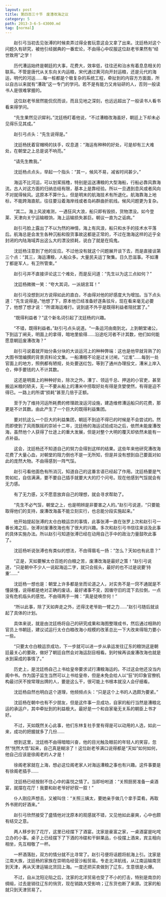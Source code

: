```yaml
---
layout: post
title: 第四百三十节　废漕改海之议
category: 5
path: 2013-3-6-5-43000.md
tag: [normal]
---
```


　　赵引弓当初去见张溥的时候卖弄过得全套玩意这会又拿了出来。沈廷杨对这个问题久有研究，被他引经据典的一番宏论，不由得心中叹服这位赵老爷果然有“经世致用”之学！

　　历代漕运始终是朝廷的大事，花费大，效率低，往往还和治水有着息息相关的联系。不管是唐代从关东向关内运粮，宋代通过黄河向开封运粮，还是元代的海运，明代的河运……每一桩都是个极复杂的系统工程，牵扯到的内容方方面面，所以自古以来就有“漕政”这一专门的学问。若不是有能力又肯钻研的人，否则一般读书人是很难掌握的。

　　这位赵老爷居然能侃侃而谈，而且见地之深刻，也远远超出了一般读书人看书看来得学问。

　　“先生果然见识犀利。”沈廷杨盯着他说，“不过漕粮改海虽好，朝廷上下却未必见得乐见其成。”

　　赵引弓点头：“先生说得是。”

　　沈廷杨抚着官帽椅的扶手，叹息道：“海运有种种的好处，可是却有三大难处，在朝堂之上总是说不响亮。”

　　“请先生教我。”

　　沈廷杨点点头，举起一个指头：“其一，候风不易，减省时间甚少。”

　　海运不比河运，可以划桨摇橹，特别是运送漕粮的大型海船，行船必靠风靠海流。古人对这方面的归纳总结有限，基本上是靠经验。所以一旦遇到息风或者风向不对就得候风。这原本不算什么，但是明末的航海技术有所退化。航海靠海上地标，不能跨海直航，往往要沿着海岸线或者岛屿群曲折航线。候风问题更为复杂。

　　“其二。海上风波难测，一遇狂风大浪，船只即有毁损，货物漂没。如今登莱、天津向关宁运输粮饷，海上运输损失甚巨。朝议一直为之诟病。”

　　赵引弓脸上露出了不以为然的神情，海上有风浪，船只和水手的技术水平落后。航海总是会发生各种沉船和毁货事故这都是正常的，不过在渤海这样的近乎全封闭的内陆海域弄出这么大的漂没损耗，说白了就是在捣鬼。

　　沈廷杨注意到了他的反应。不过他没有就这个问题展开谈下去，而是直接谈第三个点：“其三，海运漕粮，人船众多。大量民夫运丁聚集。日久恐滋事。不如漕丁都是军人，有卫所管束。”

　　赵引弓并不直接评论这三个难处，而是反问道：“先生以为这三点如何？”

　　沈廷杨微微一笑：“夸大其词，一派胡言耳！”

　　赵引弓没想到对方说得如此的直白，不由得对他的好感度大为增加。当下点头道：“先生说得是。”他想了下，原本他已经准备好逐条驳斥，现在看来毫无必要了，他想了想才说：“所谓海运难行。说到底不外乎是既得利益者阻扰罢了。”

　　“既得利益者？”这个新名词引起了沈廷杨的兴趣。

　　“不错，既得利益者。”赵引弓点头说道。“一条运河由南到北，上到朝堂诸公，下到运丁闸夫，明面上的拿得，暗地里偷得……沿途吃河者不计其数，他们如何能愿意朝廷废漕改海？”

　　赵引弓说着就开始分条分块的大谈运河上的种种弊端：这也是他早就背熟了的大图书馆编撰的背景资料论文集。一船漕粮不论是过关讨闸，“过淮”……每到一处官面上的地方，照例都有陋规，处处要送红包，等到了通州办理投文，漕米上岸入仓，伸手要钱的人不计其数。

　　这还是明面上的种种好处，除次之外，漕丁、领运千总、押送的小官吏，甚至搬运米粮的轿夫，无一不要从船上的漕米中捞取好处有得是贪婪使然，有得是迫不得已。一路上的所谓“损耗”甚至几倍于正额。

　　至于为了维持河运所耗费的修理疏浚运河设施，建造维修漕运船只的花费，那更是不计其数。由此产生了一个巨大的既得利益集团。

　　要对抗这么一个巨大的利益集团，朝廷不到迫不得已的时候是不会尝试的。然而即使到了风雨飘摇的崇祯十二年，沈廷杨的海运试验成功之后，依然未能废漕改海，虽然他个人获得了仕途上的重大发展，但是对整个大明的覆灭却依然未能有一点补益。

　　这会，沈廷杨还不知道自己的努力会得到这样的结果。这些年来他研究漕改海花费了大量心血，对朝堂的阻力倒也不是一无所知，但是并没有想到自己要面对如此的庞然大物。不由得感到一阵气馁。

　　赵引弓看他面色有所消沉，知道自己的这番言语已经起了作用。沈廷杨要是气势如虹，自信满满，要不要自己插手就要大大的打个问号。现在他感到气馁就会有无力感。

　　有了无力感，又不愿意放弃自己的理想，就会寻求帮助了。

　　“先生不必气馁，朝堂之上，也是明辨是非要害之人的。”赵引弓说道，“只要能取得他们的支持，废漕改海虽不能立刻实行，也总能分段实施起来。”

　　他开始提起张溥的太仓白粮运京的事情，此事张溥一直在张罗上次和赵引弓一番长滩之后，张溥对废漕改海也有了很大的兴趣。多次和赵引弓书信往来谈及此事的具体实施办法。所以赵引弓知道张溥已经在动用自己手中的政治力量鼓吹此事了。

　　沈廷杨听说张溥也有类似的想法，不由得眉毛一扬：“怎么？天如也有此意？”

　　“正是，天如要解太仓百姓的白粮之苦，废漕改海是最好之策！”赵引弓说道，“只是朝中不少人一说起海运二字，就只会摇头，最好的也不过是说要‘持重’……”

　　沈廷杨一想也是：朝堂上许多都是坐而论道之人，对实务不是一窍不通就是不懂装懂，说得都是绝对正确的废话，最好诸事不变，因循守旧的混下去拉倒，一点没有危机临头的感觉。不由得两手一摊：“真是徒唤奈何！”

　　“所以此事，除了天如奔走之外，还得沈老爷助一臂之力……”赵引弓随后就谈起了具体的计划。

　　具体来说，就是由沈廷杨将自己的研究成果和海图整理成书，然后通过相熟的官员上书朝廷，建议试运行太仓白粮改海小规模的改革总比一下大改来得阻力要小一些。

　　“只要太仓白粮运京成功，下一步就可以进一步从承运发往辽东的粮饷这是朝廷最关心的要政，做好了朝廷自然会对海运刮目相看。到时候再谈废漕改海也就是水到渠成的事情了。”

　　历史上，是沈廷杨自己上书给皇帝要求试行漕粮海运的。不过这会他还没当内阁中书。作为国子监生当然可以上书给皇帝，但是未免会给人以“狂”的印象官僚机构最讨厌不按常理出牌的人，要是这么干，很可能上书根本就没人会仔细看。

　　沈廷杨自然也明白这个道理，他频频点头：“只是这个上书的人选颇为要紧。”

　　沈廷杨在朝中也有不少朋友，但是这件事一旦成功，自家的船行当然是漕粮北运的承运户，其中牵扯到的利益极大。最好是一个和自家毫无关系的朝臣上书才好。

　　不过，天如既然关心此事，他们东林复社手里有得是可以动用的人选，如此一来，成功的把握就多了几份……

　　想到这里，沈廷杨不由得暗暗兴奋，他的目光触及眼前的年轻人的笑容，忽然“恍然大悟”起来，自己真是糊涂了！这位赵老爷满口说得都是“天如”如何如何，他自己应该是徐阁老的人才是！

　　徐阁老家就在上海，想必这位阁老家人对海运漕粮之事也有兴趣。这件事要是有徐阁老插手……

　　沈廷杨已经按耐不住心中的喜悦之情了。当即吩咐道：“关照厨房准备一桌酒宴，就摆在花厅！我要和赵老爷好好叙一叙！”

　　仆人刚应声想去，又被叫住：“关照三姨太，要她亲手做几个拿手菜肴。再取外书房的好酒来。”

　　赵引弓欣然接受了盛情他对沈原本的观感就不错，又见他如此豪爽，心中也颇有结交之意。

　　两人移步到了花厅，这里已经摆下了酒宴。沈家是豪富之家，一桌酒宴是叱咤立办的小事。桌子上已经摆下了下酒的冷碟和干鲜果品，仆役摆上酒来，宾主相向相坐，先互相敬了一杯。

　　一杯酒落肚，双方的情分就不比寻常了。赵引弓便将话题将航海上引。沈家是江南大族，沈廷杨的家族在崇明岛经营沙船贸易。专走北洋航线，从江南运输南货到天津，再从天津运输北货回上海。一度还把买卖做到了辽东，生意很是火爆。

　　不过，自从沈阳沦陷之后，沈家的北洋贸易也受了不小的打击，特别是南京的绸缎，过去是销往辽东的俏货，现在销路大受影响；辽东货也断了来源。沈家的船就只到天津贸易了。